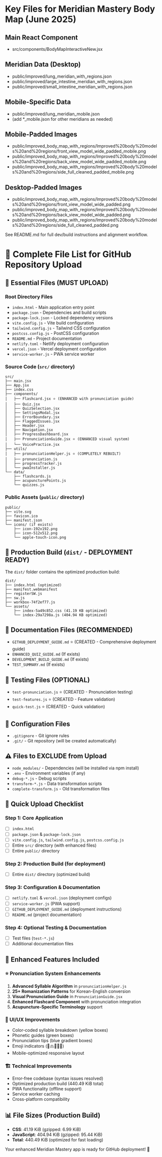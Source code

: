 # Key Files for Meridian Mastery Body Map (June 2025)

## Main React Component
- src/components/BodyMapInteractiveNew.jsx

## Meridian Data (Desktop)
- public/improved/lung_meridian_with_regions.json
- public/improved/large_intestine_meridian_with_regions.json
- public/improved/small_intestine_meridian_with_regions.json

## Mobile-Specific Data
- public/improved/lung_meridian_mobile.json
- (add *_mobile.json for other meridians as needed)

## Mobile-Padded Images
- public/improved_body_map_with_regions/Improved%20body%20models%20and%20regions/front_view_model_wide_padded_mobile.png
- public/improved_body_map_with_regions/Improved%20body%20models%20and%20regions/back_view_model_wide_padded_mobile.png
- public/improved_body_map_with_regions/Improved%20body%20models%20and%20regions/side_full_cleaned_padded_mobile.png

## Desktop-Padded Images
- public/improved_body_map_with_regions/Improved%20body%20models%20and%20regions/front_view_model_wide_padded.png
- public/improved_body_map_with_regions/Improved%20body%20models%20and%20regions/back_view_model_wide_padded.png
- public/improved_body_map_with_regions/Improved%20body%20models%20and%20regions/side_full_cleaned_padded.png

See README.md for full dev/build instructions and alignment workflow.
# 📁 Complete File List for GitHub Repository Upload

## 🚀 Essential Files (MUST UPLOAD)

### Root Directory Files
- `index.html` - Main application entry point
- `package.json` - Dependencies and build scripts
- `package-lock.json` - Locked dependency versions  
- `vite.config.js` - Vite build configuration
- `tailwind.config.js` - Tailwind CSS configuration
- `postcss.config.js` - PostCSS configuration
- `README.md` - Project documentation
- `netlify.toml` - Netlify deployment configuration
- `vercel.json` - Vercel deployment configuration
- `service-worker.js` - PWA service worker

### Source Code (`src/` directory)
```
src/
├── main.jsx
├── App.jsx  
├── index.css
├── components/
│   ├── Flashcard.jsx ⭐ (ENHANCED with pronunciation guide)
│   ├── Quiz.jsx
│   ├── QuizSelection.jsx
│   ├── SettingsModal.jsx
│   ├── ErrorBoundary.jsx
│   ├── FlaggedIssues.jsx
│   ├── Header.jsx
│   ├── Navigation.jsx
│   ├── ProgressDashboard.jsx
│   ├── PronunciationGuide.jsx ⭐ (ENHANCED visual system)
│   └── VoicePractice.jsx
├── utils/
│   ├── pronunciationHelper.js ⭐ (COMPLETELY REBUILT)
│   ├── pronunciation.js
│   ├── progressTracker.js
│   └── pwaInstaller.js
└── data/
    ├── flashcards.js
    ├── acupuncturePoints.js
    └── quizzes.js
```

### Public Assets (`public/` directory)
```
public/
├── vite.svg
├── favicon.ico
├── manifest.json
└── icons/ (if exists)
    ├── icon-192x192.png
    ├── icon-512x512.png
    └── apple-touch-icon.png
```

## 🎯 Production Build (`dist/` - DEPLOYMENT READY)
The `dist/` folder contains the optimized production build:
```
dist/
├── index.html (optimized)
├── manifest.webmanifest
├── registerSW.js
├── sw.js
├── workbox-74f2ef77.js
└── assets/
    ├── index-5a49c852.css (41.19 KB optimized)
    └── index-29a7298a.js (404.94 KB optimized)
```

## 📄 Documentation Files (RECOMMENDED)
- `GITHUB_DEPLOYMENT_GUIDE.md` ⭐ (CREATED - Comprehensive deployment guide)
- `ENHANCED_QUIZ_GUIDE.md` (If exists)
- `DEVELOPMENT_BUILD_GUIDE.md` (If exists)
- `TEST_SUMMARY.md` (If exists)

## 🧪 Testing Files (OPTIONAL)
- `test-pronunciation.js` ⭐ (CREATED - Pronunciation testing)
- `test-features.js` ⭐ (CREATED - Feature validation)
- `quick-test.js` ⭐ (CREATED - Quick validation)

## 🔧 Configuration Files
- `.gitignore` - Git ignore rules
- `.git/` - Git repository (will be created automatically)

## ⚠️ Files to EXCLUDE from Upload
- `node_modules/` - Dependencies (will be installed via npm install)
- `.env` - Environment variables (if any)
- `debug-*.js` - Debug scripts
- `transform-*.js` - Data transformation scripts
- `complete-transform.js` - Old transformation files

## 🚀 Quick Upload Checklist

### Step 1: Core Application
- [ ] `index.html`
- [ ] `package.json` & `package-lock.json`
- [ ] `vite.config.js`, `tailwind.config.js`, `postcss.config.js`
- [ ] Entire `src/` directory (with enhanced files)
- [ ] Entire `public/` directory

### Step 2: Production Build (for deployment)
- [ ] Entire `dist/` directory (optimized build)

### Step 3: Configuration & Documentation
- [ ] `netlify.toml` & `vercel.json` (deployment configs)
- [ ] `service-worker.js` (PWA support)
- [ ] `GITHUB_DEPLOYMENT_GUIDE.md` (deployment instructions)
- [ ] `README.md` (project documentation)

### Step 4: Optional Testing & Documentation
- [ ] Test files (`test-*.js`)
- [ ] Additional documentation files

## 🎯 Enhanced Features Included

### ⭐ Pronunciation System Enhancements
1. **Advanced Syllable Algorithm** in `pronunciationHelper.js`
2. **25+ Romanization Patterns** for Korean-English conversion
3. **Visual Pronunciation Guide** in `PronunciationGuide.jsx`
4. **Enhanced Flashcard Component** with pronunciation integration
5. **Acupuncture-Specific Terminology** support

### 🎨 UI/UX Improvements
- Color-coded syllable breakdown (yellow boxes)
- Phonetic guides (green boxes)  
- Pronunciation tips (blue gradient boxes)
- Emoji indicators (🎵🫁💨💪🌊)
- Mobile-optimized responsive layout

### 🏗️ Technical Improvements
- Error-free codebase (syntax issues resolved)
- Optimized production build (440.49 KiB total)
- PWA functionality (offline support)
- Service worker caching
- Cross-platform compatibility

## 📊 File Sizes (Production Build)
- **CSS**: 41.19 KiB (gzipped: 6.99 KiB)
- **JavaScript**: 404.94 KiB (gzipped: 95.44 KiB)  
- **Total**: 440.49 KiB (optimized for fast loading)

Your enhanced Meridian Mastery app is ready for GitHub deployment! 🚀
